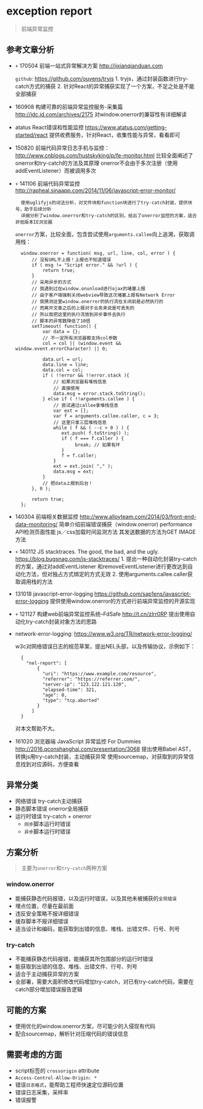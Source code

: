 # exception report

> 前端异常监控

## 参考文章分析

* `+` 170504 前端一站式异常解决方案 <http://jixianqianduan.com>

    `github`: <https://github.com/ouvens/tryjs>
        1. tryjs，通过封装函数进行try-catch方式的捕获
        2. 针对React的异常捕获实现了一个方案，不足之处是不能全部捕获
    
* 160908 构建可靠的前端异常监控服务-采集篇 <http://jdc.jd.com/archives/2175>
        对window.onerror的兼容性有详细解读        
* atatus React错误和性能监控 <https://www.atatus.com/getting-started/react>
        提供收费服务，针对React，收集性能与异常，看看即可
* 150820 前端代码异常日志手机与监控：<http://www.cnblogs.com/hustskyking/p/fe-monitor.html>
        比较全面阐述了onerror和try-catch的方法及其原理
        onerror不会由于多次注册（使用addEventListener）而被调用多次
* `+` 141106 前端代码异常监控 <http://rapheal.sinaapp.com/2014/11/06/javascript-error-monitor/>

        使用uglifyjs的词法分析，对文件块和function块进行了try-catch封装，提供块号，助于后续分析
        详细分析了window.onerror和try-catch的区别，给出了onerror监控的方案，适合非低版本IE浏览器

    `onerror`方案，比较全面，包含尝试使用`arguments.callee`向上追溯，获取调用栈：

        window.onerror = function( msg, url, line, col, error ) {
            // 没有URL不上报！上报也不知道错误
            if ( msg != "Script error." && !url ) {
                return true;
            }
            // 采用异步的方式
            // 我遇到过在window.onunload进行ajax的堵塞上报
            // 由于客户端强制关闭webview导致这次堵塞上报有Network Error
            // 我猜测这里window.onerror的执行流在关闭前是必然执行的
            // 而离开文章之后的上报对于业务来说是可丢失的
            // 所以我把这里的执行流放到异步事件去执行
            // 脚本的异常数降低了10倍
            setTimeout( function() {
                var data = {};
                // 不一定所有浏览器都支持col参数
                col = col || (window.event && window.event.errorCharacter) || 0;
         
                data.url = url;
                data.line = line;
                data.col = col;
                if ( !!error && !!error.stack ){
                    // 如果浏览器有堆栈信息
                    // 直接使用
                    data.msg = error.stack.toString();
                } else if ( !!arguments.callee ) {
                    // 尝试通过callee拿堆栈信息
                    var ext = [];
                    var f = arguments.callee.caller, c = 3;
                    // 这里只拿三层堆栈信息
                    while ( f && ( --c > 0 ) ) {
                       ext.push( f.toString() );
                       if ( f === f.caller ) {
                            break; // 如果有环
                       }
                       f = f.caller;
                    }
                    ext = ext.join( "," );
                    data.msg = ext;
                }
                // 把data上报到后台！
            }, 0 );
         
            return true;
        };

* 140304 前端相关数据监控 <http://www.alloyteam.com/2014/03/front-end-data-monitoring/>
        简单介绍前端错误捕获（window.onerror)
        performance API检测页面性能
        js／css加载时间监测方法
        其发送数据的方法为GET IMAGE方法
* `+` 140112 JS stacktraces. The good, the bad, and the ugly. <https://blog.bugsnag.com/js-stacktraces/>
        1. 提出一种自动化封装try-catch的方案，通过对addEventListener
            和removeEventListener进行更改达到自动化方法，但对独占方式绑定的方式无效
        2. 使用arguments.callee.caller获取调用栈的方法 
* 131018 javascript-error-logging <https://github.com/sap1ens/javascript-error-logging>
        提供使用window.onerror的方式进行前端异常监控的开源实现
* `+` 121127 构建web前端异常监控系统–FdSafe <http://t.cn/zlrr0RP>
        提出使用自动化try-catch封装对象方法的思路
* network-error-logging: <https://www.w3.org/TR/network-error-logging/>

    w3c对网络错误日志的规范草案，提出NEL头部，以及传输协议，示例如下：

        {
          "nel-report": [
              {
                "uri": "https://www.example.com/resource",
                "referrer": "https://referrer.com/",
                "server-ip": "123.122.121.120",
                "elapsed-time": 321,
                "age": 0,
                "type": "tcp.aborted"
              }
            ]
        }

    对本文帮助不大。

* 161020 浏览器端 JavaScript 异常监控 For Dummies <http://2016.qconshanghai.com/presentation/3068>
        提出使用Babel AST，转换js用try-catch封装，主动捕获异常
        使用sourcemap，对获取到的异常信息找到对应源码，方便查看


## 异常分类

* 网络错误 try-catch主动捕获
* 静态脚本错误 onerror全局捕获
* 运行时错误 try-catch + onerror
    * `同步`脚本运行时错误
    * `异步`脚本运行时错误


## 方案分析
> 主要为`onerror`和`try-catch`两种方案

### window.onerror

* 能捕获静态代码报错，以及运行时错误，以及其他未被捕获的`全局错误`
* 埋点位置，尽量在最前面
* 违反安全策略不报详细错误
* 缓存脚本不报详细错误
* 适当设计和编码，能获取到出错的信息、堆栈、出错文件、行号、列号

### try-catch

* 不能捕获静态代码报错，能捕获其所包围部分的运行时错误
* 能获取到出错的信息、堆栈、出错文件、行号、列号
* 适合于主动捕获异常的方案
* 全部署，需要大面积修改代码增加try-catch，对已有try-catch代码，需要在catch部分增加错误报告逻辑



## 可能的方案

* 使用优化的window.onerror方案，尽可能少的入侵现有代码
* 配合sourcemap，解析针对压缩代码的错误信息



## 需要考虑的方面

* script标签的 `crossorigin` attribute
* `Access-Control-Allow-Origin: *`
* 错误`日志格式`，能帮助工程师快速定位源码位置
* 错误日志采集，采样率
* 错误报警


